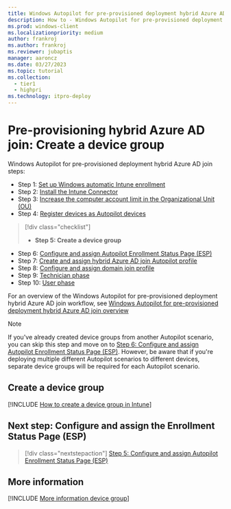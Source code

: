 ```yaml
---
title: Windows Autopilot for pre-provisioned deployment hybrid Azure AD join - Step 5 of 10 - Create a device group
description: How to - Windows Autopilot for pre-provisioned deployment hybrid Azure AD join - Step 5 of 10 - Create a device group.
ms.prod: windows-client
ms.localizationpriority: medium
author: frankroj
ms.author: frankroj
ms.reviewer: jubaptis
manager: aaroncz
ms.date: 03/27/2023
ms.topic: tutorial
ms.collection: 
  - tier1
  - highpri
ms.technology: itpro-deploy
---
```


# Pre-provisioning hybrid Azure AD join: Create a device group

Windows Autopilot for pre-provisioned deployment hybrid Azure AD join steps:
- Step 1: [Set up Windows automatic Intune enrollment](hybrid-azure-ad-join-automatic-enrollment.md)
- Step 2: [Install the Intune Connector](hybrid-azure-ad-join-intune-connector.md)
- Step 3: [Increase the computer account limit in the Organizational Unit (OU)](hybrid-azure-ad-join-computer-account-limit.md)
- Step 4: [Register devices as Autopilot devices](hybrid-azure-ad-join-register-device.md)
> [!div class="checklist"]
> - **Step 5: Create a device group**
- Step 6: [Configure and assign Autopilot Enrollment Status Page (ESP)](hybrid-azure-ad-join-esp.md)
- Step 7: [Create and assign hybrid Azure AD join Autopilot profile](hybrid-azure-ad-join-autopilot-profile.md)
- Step 8: [Configure and assign domain join profile](hybrid-azure-ad-join-domain-join-profile.md)
- Step 9: [Technician phase](hybrid-azure-ad-join-technician-phase.md)
- Step 10: [User phase](hybrid-azure-ad-join-user-phase.md)

For an overview of the Windows Autopilot for pre-provisioned deployment hybrid Azure AD join workflow, see [Windows Autopilot for pre-provisioned deployment hybrid Azure AD join overview](hybrid-azure-ad-join-workflow.md)

> [!NOTE]
>
> If you've already created device groups from another Autopilot scenario, you can skip this step and move on to [Step 6: Configure and assign Autopilot Enrollment Status Page (ESP)](azure-ad-join-esp.md). However, be aware that if you're deploying multiple different Autopilot scenarios to different devices, separate device groups will be required for each Autopilot scenario.

## Create a device group

[!INCLUDE [How to create a device group in Intune](../includes/create-device-group.md)]

## Next step: Configure and assign the Enrollment Status Page (ESP)

> [!div class="nextstepaction"]
> [Step 5: Configure and assign Autopilot Enrollment Status Page (ESP)](hybrid-azure-ad-join-esp.md)

## More information

[!INCLUDE [More information device group](../includes/more-info-device-group.md)]
